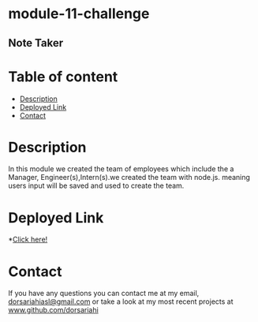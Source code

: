 # module-11-challenge 
## Note Taker
# Table of content
* [Description](https://github.com/dorsariahi/module-11-challenge#Description)
* [Deployed Link](https://github.com/dorsariahi/module-11-challenge#Deployed-Link)
* [Contact](https://github.com/dorsariahi/module-11-challenge#Contact)
# Description 
In this module we created the team of employees which include the a Manager, Engineer(s),Intern(s).we created the team with node.js. meaning users input will be saved and used to create the team.
# Deployed Link
*[Click here!]()
# Contact
If you have any questions you can contact me at my email, dorsariahiasl@gmail.com or take a look at my most recent projects at www.github.com/dorsariahi
